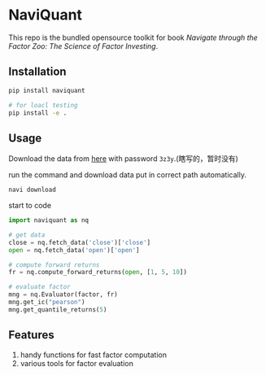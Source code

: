 # NaviQuant

This repo is the bundled opensource toolkit for book _Navigate through the Factor Zoo: The Science of Factor Investing_.

## Installation
```bash
pip install naviquant

# for loacl testing
pip install -e .
```

## Usage
Download the data from [here](https://pan.baidu.com/s/1eS3Z3Y8) with password `3z3y`.(瞎写的，暂时没有)

run the command and download data put in correct path automatically.
```bash
navi download
```

start to code
```python
import naviquant as nq

# get data
close = nq.fetch_data('close')['close']
open = nq.fetch_data('open')['open']

# compute forward returns
fr = nq.compute_forward_returns(open, [1, 5, 10])

# evaluate factor
mng = nq.Evaluator(factor, fr)
mng.get_ic("pearson")
mng.get_quantile_returns(5)

```

## Features
1. handy functions for fast factor computation
2. various tools for factor evaluation


